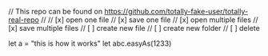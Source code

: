 // This repo can be found on https://github.com/totally-fake-user/totally-real-repo
//
// [x] open one file
// [x] save one file
// [x] open multiple files
// [x] save multiple files
// [ ] create new file
// [ ] create new folder
// [ ] delete 

let a = "this is how it works"
let abc.easyAs(1233)